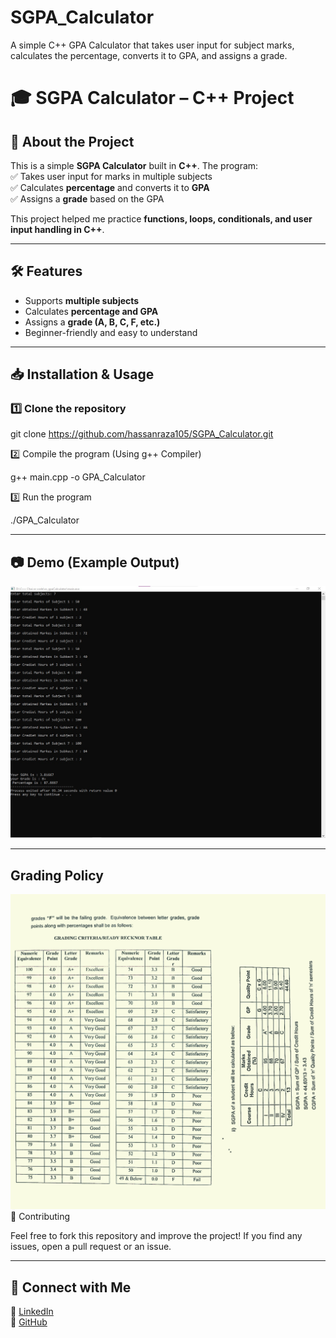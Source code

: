 # SGPA_Calculator
A simple C++ GPA Calculator that takes user input for subject marks, calculates the percentage, converts it to GPA, and assigns a grade.
# 🎓 SGPA Calculator – C++ Project  

## 📌 About the Project  
This is a simple **SGPA Calculator** built in **C++**. The program:  
✅ Takes user input for marks in multiple subjects  
✅ Calculates **percentage** and converts it to **GPA**  
✅ Assigns a **grade** based on the GPA  

This project helped me practice **functions, loops, conditionals, and user input handling in C++**.  

---

## 🛠️ Features  
- Supports **multiple subjects**  
- Calculates **percentage and GPA**  
- Assigns a **grade (A, B, C, F, etc.)**  
- Beginner-friendly and easy to understand  

---

## 📥 Installation & Usage  

### **1️⃣ Clone the repository**  

git clone https://github.com/hassanraza105/SGPA_Calculator.git

2️⃣ Compile the program (Using g++ Compiler)

g++ main.cpp -o GPA_Calculator

3️⃣ Run the program

./GPA_Calculator


---
## 📷 Demo (Example Output)  
![GPA Calculator Demo](demo.jpg)

---
## Grading Policy 
![GPA Calculator Grading Policy](gradingPolicy.jpg)
🚀 Contributing

Feel free to fork this repository and improve the project! If you find any issues, open a pull request or an issue.


---
## 📌 Connect with Me  
🔗 [LinkedIn](https://www.linkedin.com/in/muhammad-hassan-raza-274805282)  
🔗 [GitHub](https://github.com/hassanraza105)




